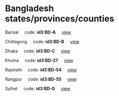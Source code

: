 # Bangladesh states/provinces/counties
Barisal&nbsp;&nbsp;&nbsp;&nbsp;&nbsp;code: **id3:BD-A**&nbsp;&nbsp;&nbsp;&nbsp;&nbsp;[view](../export/geojson/medium/id3/bd/a.geojson)&nbsp;&nbsp;&nbsp;&nbsp;&nbsp;


Chittagong&nbsp;&nbsp;&nbsp;&nbsp;&nbsp;code: **id3:BD-B**&nbsp;&nbsp;&nbsp;&nbsp;&nbsp;[view](../export/geojson/medium/id3/bd/b.geojson)&nbsp;&nbsp;&nbsp;&nbsp;&nbsp;


Dhaka&nbsp;&nbsp;&nbsp;&nbsp;&nbsp;code: **id3:BD-C**&nbsp;&nbsp;&nbsp;&nbsp;&nbsp;[view](../export/geojson/medium/id3/bd/c.geojson)&nbsp;&nbsp;&nbsp;&nbsp;&nbsp;


Khulna&nbsp;&nbsp;&nbsp;&nbsp;&nbsp;code: **id3:BD-27**&nbsp;&nbsp;&nbsp;&nbsp;&nbsp;[view](../export/geojson/medium/id3/bd/27.geojson)&nbsp;&nbsp;&nbsp;&nbsp;&nbsp;


Rajshahi&nbsp;&nbsp;&nbsp;&nbsp;&nbsp;code: **id3:BD-54**&nbsp;&nbsp;&nbsp;&nbsp;&nbsp;[view](../export/geojson/medium/id3/bd/54.geojson)&nbsp;&nbsp;&nbsp;&nbsp;&nbsp;


Rangpur&nbsp;&nbsp;&nbsp;&nbsp;&nbsp;code: **id3:BD-55**&nbsp;&nbsp;&nbsp;&nbsp;&nbsp;[view](../export/geojson/medium/id3/bd/55.geojson)&nbsp;&nbsp;&nbsp;&nbsp;&nbsp;


Sylhet&nbsp;&nbsp;&nbsp;&nbsp;&nbsp;code: **id3:BD-G**&nbsp;&nbsp;&nbsp;&nbsp;&nbsp;[view](../export/geojson/medium/id3/bd/g.geojson)&nbsp;&nbsp;&nbsp;&nbsp;&nbsp;


